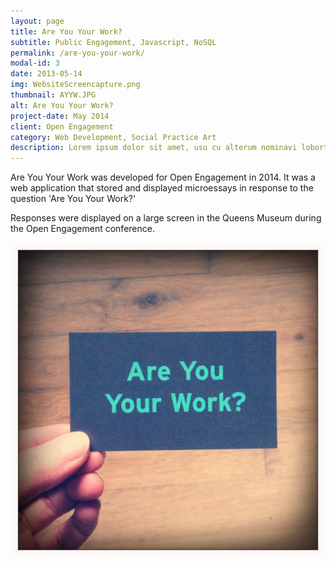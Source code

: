```yaml
---
layout: page
title: Are You Your Work?
subtitle: Public Engagement, Javascript, NoSQL
permalink: /are-you-your-work/
modal-id: 3
date: 2013-05-14
img: WebsiteScreencapture.png
thumbnail: AYYW.JPG
alt: Are You Your Work?
project-date: May 2014
client: Open Engagement
category: Web Development, Social Practice Art
description: Lorem ipsum dolor sit amet, usu cu alterum nominavi lobortis. At duo novum diceret. Tantas apeirian vix et, usu sanctus postulant inciderint ut, populo diceret necessitatibus in vim. Cu eum dicam feugiat noluisse.
---
```


Are You Your Work was developed for Open Engagement in 2014. It was a web application that stored and displayed microessays in response to the question 'Are You Your Work?'

Responses were displayed on a large screen in the Queens Museum during the Open Engagement conference.

![Are You Your Work?](/img/AYYW.JPG "Are You Your Work business cards")
